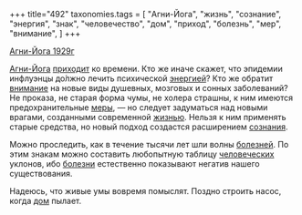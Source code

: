 +++
title="492"
taxonomies.tags = [
 "Агни-Йога",
 "жизнь",
 "сознание",
 "энергия",
 "знак",
 "человечество",
 "дом",
 "приход",
 "болезнь",
 "мер",
 "внимание",
]
+++

[Агни-Йога 1929г](/agni/1929)

[Агни-Йога](/tags/Агни-Йога) [приходит](/tags/приход) ко времени. Кто же иначе скажет, что эпидемии инфлуэнцы до́лжно лечить психической [энергией](/tags/энергия)? Кто же обратит [внимание](/tags/внимание) на новые виды душевных, мозговых и сонных заболеваний? Не проказа, не старая форма чумы, не холера страшны, к ним имеются предохранительные [меры](/tags/мер), — но следует задуматься над новыми врагами, созданными современной [жизнью](/tags/жизнь). Нельзя к ним применять старые средства, но новый подход создастся расширением [сознания](/tags/сознание).   

Можно проследить, как в течение тысячи лет шли волны [болезней](/tags/болезнь). По этим знакам можно составить любопытную таблицу [человеческих](/tags/человечество) уклонов, ибо [болезни](/tags/болезнь) естественно показывают негатив нашего существования.   

Надеюсь, что живые умы вовремя помыслят. Поздно строить насос, когда [дом](/tags/дом) пылает.
